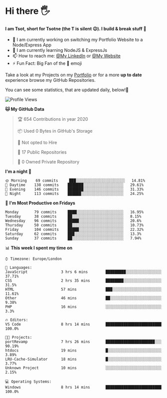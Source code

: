 # Hi there :raised_hand_with_fingers_splayed:
#### I am Tsot, short for Tsotne (the T is silent :wink:). I build & break stuff :space_invader:
- :telescope: I am currently working on switching my Portfolio Website to a Node/Express App
- :seedling: I am currently learning NodeJS & ExpressJs
- :mailbox: How to reach me: [@My LinkedIn](https://www.linkedin.com/in/tsotne-gvadzabia/) or [@My Website](https://tsotnegvadzabia.me/contact)
- :zap: Fun Fact: Big Fan of the :space_invader: emoji

Take a look at my Projects on my [Portfolio](https://tsotnegvadzabia.me/) or for a more **up to date** experience browse my GitHub Repositories.

You can see some statistics, that are updated daily, below!:space_invader:
<!--START_SECTION:waka-->
![Profile Views](http://img.shields.io/badge/Profile%20Views-65-blue)

**🐱 My GitHub Data** 

> 🏆 654 Contributions in year 2020
 > 
> 📦 Used 0 Bytes in GitHub's Storage 
 > 
> 🚫 Not opted to Hire
 > 
> 📜 17 Public Repositories 
 > 
> 🔑 0 Owned Private Repository 
 > 
**I'm a night 🦉** 

```text
🌞 Morning    69 commits     ███░░░░░░░░░░░░░░░░░░░░░░   14.81% 
🌆 Daytime    138 commits    ███████░░░░░░░░░░░░░░░░░░   29.61% 
🌃 Evening    146 commits    ███████░░░░░░░░░░░░░░░░░░   31.33% 
🌙 Night      113 commits    ██████░░░░░░░░░░░░░░░░░░░   24.25%

```
📅 **I'm Most Productive on Fridays** 

```text
Monday       79 commits     ████░░░░░░░░░░░░░░░░░░░░░   16.95% 
Tuesday      38 commits     ██░░░░░░░░░░░░░░░░░░░░░░░   8.15% 
Wednesday    96 commits     █████░░░░░░░░░░░░░░░░░░░░   20.6% 
Thursday     50 commits     ██░░░░░░░░░░░░░░░░░░░░░░░   10.73% 
Friday       104 commits    █████░░░░░░░░░░░░░░░░░░░░   22.32% 
Saturday     62 commits     ███░░░░░░░░░░░░░░░░░░░░░░   13.3% 
Sunday       37 commits     ██░░░░░░░░░░░░░░░░░░░░░░░   7.94%

```


📊 **This week I spent my time on** 

```text
⌚︎ Timezone: Europe/London

💬 Languages: 
JavaScript               3 hrs 6 mins        █████████░░░░░░░░░░░░░░░░   37.71% 
CSS                      2 hrs 35 mins       ████████░░░░░░░░░░░░░░░░░   31.5% 
HTML                     57 mins             ███░░░░░░░░░░░░░░░░░░░░░░   11.61% 
Other                    46 mins             ██░░░░░░░░░░░░░░░░░░░░░░░   9.38% 
PHP                      16 mins             ░░░░░░░░░░░░░░░░░░░░░░░░░   3.3%

🔥 Editors: 
VS Code                  8 hrs 14 mins       █████████████████████████   100.0%

🐱‍💻 Projects: 
portRevamp               7 hrs 26 mins       ██████████████████████░░░   90.19% 
htdocs                   19 mins             █░░░░░░░░░░░░░░░░░░░░░░░░   3.89% 
LRU-Cache-Simulator      18 mins             █░░░░░░░░░░░░░░░░░░░░░░░░   3.77% 
Unknown Project          10 mins             ░░░░░░░░░░░░░░░░░░░░░░░░░   2.15%

💻 Operating Systems: 
Windows                  8 hrs 14 mins       █████████████████████████   100.0%

```


<!--END_SECTION:waka-->
